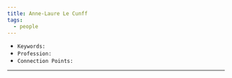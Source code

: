 ```yaml
---
title: Anne-Laure Le Cunff
tags:
  - people
---
```


- `Keywords:` 
- `Profession:`
- `Connection Points:`

---